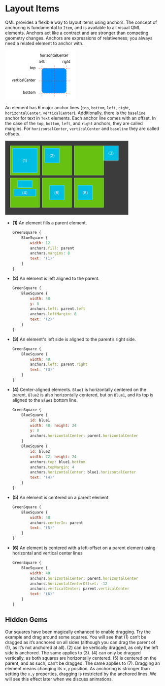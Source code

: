 # Layout Items

QML provides a flexible way to layout items using anchors. The concept of anchoring is fundamental to `Item`, and is available to all visual QML elements. Anchors act like a contract and are stronger than competing geometry changes. Anchors are expressions of relativeness; you always need a related element to anchor with.

![](./assets/anchors.png)

An element has 6 major anchor lines (`top`, `bottom`, `left`, `right`, `horizontalCenter`, `verticalCenter`). Additionally, there is the `baseline` anchor for text in `Text` elements. Each anchor line comes with an offset. In the case of the `top`, `bottom`, `left`, and `right` anchors, they are called margins. For `horizontalCenter`, `verticalCenter` and `baseline` they are called offsets.

![](./assets/anchorgrid.png)


* **(1)** An element fills a parent element.

    ```qml
    GreenSquare {
        BlueSquare {
            width: 12
            anchors.fill: parent
            anchors.margins: 8
            text: '(1)'
        }
    }
    ```
    


* **(2)** An element is left aligned to the parent.

    ```qml
    GreenSquare {
        BlueSquare {
            width: 48
            y: 8
            anchors.left: parent.left
            anchors.leftMargin: 8
            text: '(2)'
        }
    }
    ```



* **(3)** An element's left side is aligned to the parent’s right side.

    ```qml
    GreenSquare {
        BlueSquare {
            width: 48
            anchors.left: parent.right
            text: '(3)'
        }
    }
    ```



* **(4)** Center-aligned elements. `Blue1` is horizontally centered on the parent. `Blue2` is also horizontally centered, but on `Blue1`, and its top is aligned to the `Blue1` bottom line.

    ```qml
    GreenSquare {
        BlueSquare {
            id: blue1
            width: 48; height: 24
            y: 8
            anchors.horizontalCenter: parent.horizontalCenter
        }
        BlueSquare {
            id: blue2
            width: 72; height: 24
            anchors.top: blue1.bottom
            anchors.topMargin: 4
            anchors.horizontalCenter: blue1.horizontalCenter
            text: '(4)'
        }
    }
    ```



* **(5)** An element is centered on a parent element

    ```qml
    GreenSquare {
        BlueSquare {
            width: 48
            anchors.centerIn: parent
            text: '(5)'
        }
    }
    ```



* **(6)** An element is centered with a left-offset on a parent element using horizontal and vertical center lines

    ```qml
    GreenSquare {
        BlueSquare {
            width: 48
            anchors.horizontalCenter: parent.horizontalCenter
            anchors.horizontalCenterOffset: -12
            anchors.verticalCenter: parent.verticalCenter
            text: '(6)'
        }
    }
    ```

## Hidden Gems

Our squares have been magically enhanced to enable dragging. Try the example and drag around some squares. You will see that (1) can’t be dragged as it’s anchored on all sides (although you can drag the parent of (1), as it’s not anchored at all). (2) can be vertically dragged, as only the left side is anchored. The same applies to (3). (4) can only be dragged vertically, as both squares are horizontally centered. (5) is centered on the parent, and as such, can’t be dragged. The same applies to (7). Dragging an element means changing its `x,y` position. As anchoring is stronger than setting the `x,y` properties, dragging is restricted by the anchored lines. We will see this effect later when we discuss animations.

